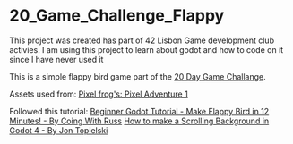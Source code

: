 # 20_Game_Challenge_Flappy

This project was created has part of 42 Lisbon Game development club activies.
I am using this project to learn about godot and how to code on it since I have never used it

This is a simple flappy bird game part of the [20 Day Game Challange](https://20_games_challenge.gitlab.io/).

Assets used from:
[Pixel frog's: Pixel Adventure 1](https://pixelfrog-assets.itch.io/pixel-adventure-1)

Followed this tutorial:
[Beginner Godot Tutorial - Make Flappy Bird in 12 Minutes! - By Coing With Russ](https://www.youtube.com/watch?v=9f9t9eiCDAA&ab_channel=CodingWithRuss)
[How to make a Scrolling Background in Godot 4 - By Jon Topielski](www.youtube.com/watch?v=TMeT541OLPA&ab_channel=JonTopielski)

